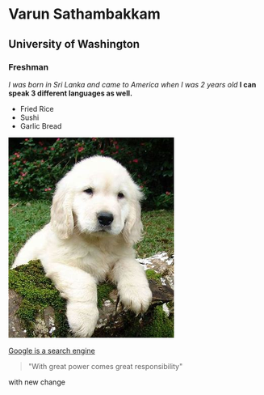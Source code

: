 # Varun Sathambakkam
## University of Washington
### Freshman



_I was born in Sri Lanka and came to America when I was 2 years old_
**I can speak 3 different languages as well.**

- Fried Rice
- Sushi
- Garlic Bread

![](img/photo.jpg)

[Google is a search engine](www.google.com)

>"With great power comes great responsibility"

with new change
